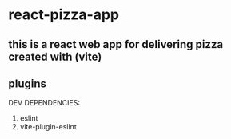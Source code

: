 # react-pizza-app

## this is a react web app for delivering pizza created with (vite)

## plugins

DEV DEPENDENCIES:

1. eslint
2. vite-plugin-eslint
